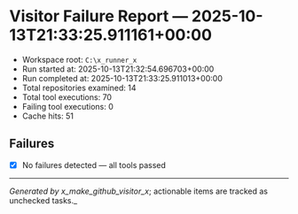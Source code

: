 # Visitor Failure Report — 2025-10-13T21:33:25.911161+00:00

- Workspace root: `C:\x_runner_x`
- Run started at: 2025-10-13T21:32:54.696703+00:00
- Run completed at: 2025-10-13T21:33:25.911013+00:00
- Total repositories examined: 14
- Total tool executions: 70
- Failing tool executions: 0
- Cache hits: 51

## Failures

- [x] No failures detected — all tools passed

---

_Generated by x_make_github_visitor_x_; actionable items are tracked as unchecked tasks._
